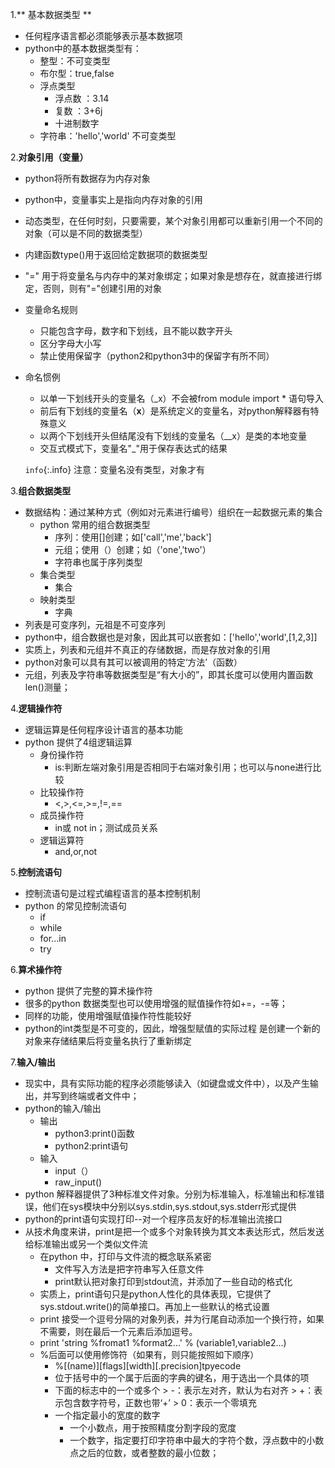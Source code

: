 
1.** 基本数据类型 **
- 任何程序语言都必须能够表示基本数据项
- python中的基本数据类型有：
   - 整型：不可变类型
   - 布尔型：true,false
   - 浮点类型
       - 浮点数 ：3.14
	   - 复数 ：3+6j
	   - 十进制数字
   - 字符串：'hello','world'  不可变类型

2.**对象引用（变量）**
- python将所有数据存为内存对象
- python中，变量事实上是指向内存对象的引用
- 动态类型，在任何时刻，只要需要，某个对象引用都可以重新引用一个不同的对象（可以是不同的数据类型）
- 内建函数type()用于返回给定数据项的数据类型
- "=" 用于将变量名与内存中的某对象绑定；如果对象是想存在，就直接进行绑定，否则，则有"="创建引用的对象
- 变量命名规则
     - 只能包含字母，数字和下划线，且不能以数字开头
	 - 区分字母大小写
	 - 禁止使用保留字（python2和python3中的保留字有所不同）
- 命名惯例
	- 以单一下划线开头的变量名（_x）不会被from module import * 语句导入
	- 前后有下划线的变量名（__x__）是系统定义的变量名，对python解释器有特殊意义
	- 以两个下划线开头但结尾没有下划线的变量名（__x）是类的本地变量
	- 交互式模式下，变量名"_"用于保存表达式的结果
	
	`info`{:.info} 注意：变量名没有类型，对象才有
	
3.**组合数据类型**
- 数据结构：通过某种方式（例如对元素进行编号）组织在一起数据元素的集合
	- python 常用的组合数据类型
	    - 序列：使用[]创建；如['call','me','back']
	    - 元组；使用（）创建；如（'one','two'）
	    - 字符串也属于序列类型
	- 集合类型
	    - 集合
	- 映射类型
	    - 字典
- 列表是可变序列，元祖是不可变序列
- python中，组合数据也是对象，因此其可以嵌套如：['hello','world',[1,2,3]]
- 实质上，列表和元组并不真正的存储数据，而是存放对象的引用
- python对象可以具有其可以被调用的特定‘方法’（函数）
- 元组，列表及字符串等数据类型是“有大小的”，即其长度可以使用内置函数len()测量；

4.**逻辑操作符**
 - 逻辑运算是任何程序设计语言的基本功能
 - python 提供了4组逻辑运算
	- 身份操作符
		- is:判断左端对象引用是否相同于右端对象引用；也可以与none进行比较
	- 比较操作符
		- <,>,<=,>=,!=,==
	- 成员操作符
		- in或 not in；测试成员关系
	- 逻辑运算符
	    - and,or,not

5.**控制流语句**
- 控制流语句是过程式编程语言的基本控制机制
- python 的常见控制流语句
	- if
	- while
	- for...in
	- try

6.**算术操作符**
- python 提供了完整的算术操作符
- 很多的python 数据类型也可以使用增强的赋值操作符如+=，-=等；
- 同样的功能，使用增强赋值操作符性能较好
- python的int类型是不可变的，因此，增强型赋值的实际过程
是创建一个新的对象来存储结果后将变量名执行了重新绑定

7.**输入/输出**
- 现实中，具有实际功能的程序必须能够读入（如键盘或文件中），以及产生输出，并写到终端或者文件中；
- python的输入/输出
	- 输出
		- python3:print()函数
		- python2:print语句
	- 输入
		- input（）
		- raw_input()
- python 解释器提供了3种标准文件对象。分别为标准输入，标准输出和标准错误，他们在sys模块中分别以sys.stdin,sys.stdout,sys.stderr形式提供
- python的print语句实现打印--对一个程序员友好的标准输出流接口
- 从技术角度来讲，print是把一个或多个对象转换为其文本表达形式，然后发送给标准输出或另一个类似文件流
	- 在python 中，打印与文件流的概念联系紧密
		- 文件写入方法是把字符串写入任意文件
		- print默认把对象打印到stdout流，并添加了一些自动的格式化
	- 实质上，print语句只是python人性化的具体表现，它提供了sys.stdout.write()的简单接口。再加上一些默认的格式设置
	- print 接受一个逗号分隔的对象列表，并为行尾自动添加一个换行符，如果不需要，则在最后一个元素后添加逗号。
	- print 'string %fromat1 %format2...' % (variable1,variable2...)
	- %后面可以使用修饰符（如果有，则只能按照如下顺序）
		- %[(name)][flags][width][.precision]tpyecode
		 - 位于括号中的一个属于后面的字典的键名，用于选出一个具体的项
		 - 下面的标志中的一个或多个
					 > -：表示左对齐，默认为右对齐
					 > +：表示包含数字符号，正数也带‘+’
					 > 0：表示一个零填充
	   - 一个指定最小的宽度的数字
		 - 一个小数点，用于按照精度分割字段的宽度
		 - 一个数字，指定要打印字符串中最大的字符个数，浮点数中的小数点之后的位数，或者整数的最小位数；
	